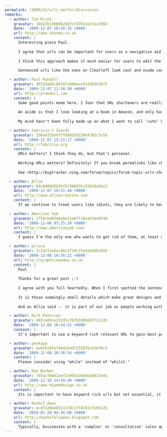 ```yaml
---
permalink: /2009/12/urls_matter/discussion
remarks:
  - author: Tim Print
    gravatar: 10422b15b0082b87e737022e1fac298d
    date: '2009-12-07 10:58:25 +0000'
    url: http://www.shooma.co.uk
    content: |
      Interesting piece Paul.
      
      I agree that urls can be important for users as a navigation aid or 'escape route' as you put it. I think the best way to help users with urls is to let them reflect the navigation. If the navigation element says 'work' and from there the sub-navigation says 'project 1', then let the url be /work/project-1/. 
      
      I think this approach makes it much easier for users to edit the urls usefully or use them as signposts as there is a direct corelation with what is on the page.
      
      Sentenced urls like the ones on Clearleft look cool and exude confidence and maybe that's enough to justify their use but I'm not sure they add any other value.

  - author: Paul Randall
    gravatar: 40324a65c60787a466eac93339353d75
    date: '2009-12-07 11:38:30 +0000'
    url: http://prandall.com
    content: |
      Some good points made here. I fear that URL shorteners are really just a quick fix for Twitter, and if a service such as bit.ly or is.gd is removed, or has a problem, all the links are rendered useless. However URLs like flic.kr feel more reliable -- and crucially tells me where the link is taking me. There will come a time when we trust URL shortening services to the point where we blindly click on links, making us vulnerable to dodgy sites etc.
      
      An aside is that I love looking at a book in Amazon, and only have to change the .co.uk to a .com to be redirected to the same book page -- very useful for reading reviews.
      
      My mind hasn't been fully made up on what I want to call 'cute' URLs -- ones which make up a sentence. However nice they may be I don't know if it adds anything. If anything they are less intuitive, as so many sites have /about and /contact  by default. (interesting Clearleft redirect /about to /is for people like me!)

  - author: Fabricio C Zuardi
    gravatar: 330a4335ebf7f08033d22064781c3c58
    date: '2009-12-07 15:21:17 +0000'
    url: http://fabricio.org
    content: |
      URLs matters? I think they do, but that's personal.
      
      Working URLs matters? Definitely! If you break permalinks like changing clothes, there will be nothing a 2-D barcode scanner can do for you. You will still be redirected to a 404 or "we are taking a short break" web page, and that's a sad pattern I've seen on Ning more than once.
      
      See <http://bugtracker.ning.com/forum/topics/forum-topic-urls-should> or <http://www.houseofkyle.com/post/267799457/four-years> (follow the link on the post and count how many of the 4 y/o links on the original entry are still up).

  - author: Allie
    gravatar: 84c0d08d3b2bfb7306035c55928a81e2
    date: '2009-12-07 19:51:44 +0000'
    url: http://www.alliecreative.com
    content: |
      If we continue to treat users like idiots, they are likely to keep acting like idiots. Many of them want to learn, want to be more technologically aware, and it's our responsibility to help them on this journey. Not to mention the objective value of the URL, as you detail here.

  - author: American Yak
    gravatar: 2f58cb403e6ebe31e6ff19ea534e8f40
    date: '2009-12-08 05:25:10 +0000'
    url: http://www.americanyak.com/
    content: |
      I guess I'm the only one who wants to get rid of them, at least on the surface. Of course, I want everything to look beautiful too, and frankly, they just aren't all that.

  - author: prisca
    gravatar: 2c24211edec86c2f19c7fe54260b2893
    date: '2009-12-08 18:38:21 +0000'
    url: http://graphiceyedea.co.uk
    content: |
      Paul 
      
      Thanks for a great post ;-)
      
      I agree with you full heartedly. When I first spotted the sentenced URL on the Clearleft website -- I saw it as a stroke of genius :) Love it...
      
      It is those seemingly small details which make great designs and sites stand out from the rest. Though I can understand the point of many people being unaware of the specifics of a URL -- not everyone will ever notice or appreciate all the thoughts and details which have gone into a website -- I do think it is exactly those details which will make all the difference.
      
      And as Allie said -- it is part of our job as people working with the web to share what we learn with our clients as well as colleagues. The part of educating my client in some small way about aspects of the internet is one of my favourite parts of the job. The smiles and excitement of people who discover for the first time what I take for granted is wonderful :) Like, for example, introducing my webstudents to the clearleft site and pointing out the URL :) Smiles all around :)

  - author: Kirk Paterson
    gravatar: 483ca89ce232d5c7bfb59bb693722c95
    date: '2009-12-08 18:54:21 +0000'
    content: |
      It's important to use a keyword rich relevant URL to gain best possible SEO, yet simplicity for viewer appeal.

  - author: penkapp
    gravatar: ea9fb19fef444264d72320fbcb5078c3
    date: '2009-12-09 20:38:54 +0000'
    content: |
      Please consider using "while" instead of "whilst."

  - author: Dan Barber
    gravatar: 7dfacf6642aef2c092e266bba0827e41
    date: '2009-12-18 14:49:20 +0000'
    url: http://www.hjwebdesign.co.uk
    content: |
      Its is important to have keyword rich urls but not essential, it comes down to the combination of SEO, text aesthetics and personal preference. Some people wont be swayed when they are choosing their URL, and they end up with the most random association possible!

  - author: Kashif Awan
    gravatar: ec4f22bb48311578c17f8741cfe03c26
    date: '2010-01-28 04:36:08 +0000'
    url: http://kashifaliawan.blogspot.com
    content: |
      Typically, businesses with a 'complex' or 'consultative' sales approach, such as consultants or professionals, will answer 'yes' to the first 2 questions. They don't always answer 'yes' to the third one. If this describes your situation, your SEO goals are probably to improve your rankings for your own name and your company's name.
---
```

